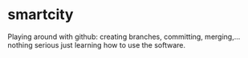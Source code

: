 # smartcity
Playing around with github: creating branches, committing, merging,... nothing serious just learning how to use the software.

